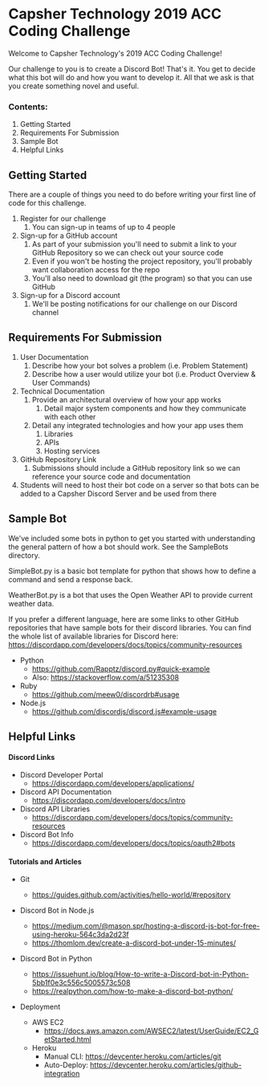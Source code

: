 # Capsher Technology 2019 ACC Coding Challenge

Welcome to Capsher Technology's 2019 ACC Coding Challenge!

Our challenge to you is to create a Discord Bot! That's it. You get to decide what this bot will do and how you want to develop it. All that we ask is that you create something novel and useful.

### Contents:
1. Getting Started
2. Requirements For Submission
3. Sample Bot
4. Helpful Links

## Getting Started
There are a couple of things you need to do before writing your first line of code for this challenge.
1. Register for our challenge
    1. You can sign-up in teams of up to 4 people
1. Sign-up for a GitHub account
    1. As part of your submission you'll need to submit a link to your GitHub Repository so we can check out your source code
    1. Even if you won't be hosting the project repository, you'll probably want collaboration access for the repo
    1. You'll also need to download git (the program) so that you can use GitHub
1. Sign-up for a Discord account
    1. We'll be posting notifications for our challenge on our Discord channel

## Requirements For Submission
1. User Documentation
    1. Describe how your bot solves a problem (i.e. Problem Statement)
    1. Describe how a user would utilize your bot (i.e. Product Overview & User Commands)
1. Technical Documentation
    1. Provide an architectural overview of how your app works
        1. Detail major system components and how they communicate with each other
    1. Detail any integrated technologies and how your app uses them
        1. Libraries
        1. APIs
        1. Hosting services
1. GitHub Repository Link
    1. Submissions should include a GitHub repository link so we can reference your source code and documentation
1. Students will need to host their bot code on a server so that bots can be added to a Capsher Discord Server and be used from there

## Sample Bot
We've included some bots in python to get you started with understanding the general pattern of how a bot should work. See the SampleBots directory.

SimpleBot.py is a basic bot template for python that shows how to define a command and send a response back.

WeatherBot.py is a bot that uses the Open Weather API to provide current weather data.

If you prefer a different language, here are some links to other GitHub repositories that have sample bots for their discord libraries. You can find the whole list of available libraries for Discord here: https://discordapp.com/developers/docs/topics/community-resources

* Python
  * https://github.com/Rapptz/discord.py#quick-example
  * Also: https://stackoverflow.com/a/51235308
* Ruby
  * https://github.com/meew0/discordrb#usage
* Node.js
  * https://github.com/discordjs/discord.js#example-usage

## Helpful Links

#### Discord Links
* Discord Developer Portal
  * https://discordapp.com/developers/applications/
* Discord API Documentation
  * https://discordapp.com/developers/docs/intro
* Discord API Libraries
  * https://discordapp.com/developers/docs/topics/community-resources
* Discord Bot Info
  * https://discordapp.com/developers/docs/topics/oauth2#bots

#### Tutorials and Articles
* Git
  * https://guides.github.com/activities/hello-world/#repository

* Discord Bot in Node.js
  * https://medium.com/@mason.spr/hosting-a-discord-js-bot-for-free-using-heroku-564c3da2d23f
  * https://thomlom.dev/create-a-discord-bot-under-15-minutes/
* Discord Bot in Python
  * https://issuehunt.io/blog/How-to-write-a-Discord-bot-in-Python-5bb1f0e3c556c5005573c508
  * https://realpython.com/how-to-make-a-discord-bot-python/

* Deployment
  * AWS EC2
    * https://docs.aws.amazon.com/AWSEC2/latest/UserGuide/EC2_GetStarted.html
  * Heroku
    * Manual CLI: https://devcenter.heroku.com/articles/git
    * Auto-Deploy: https://devcenter.heroku.com/articles/github-integration
